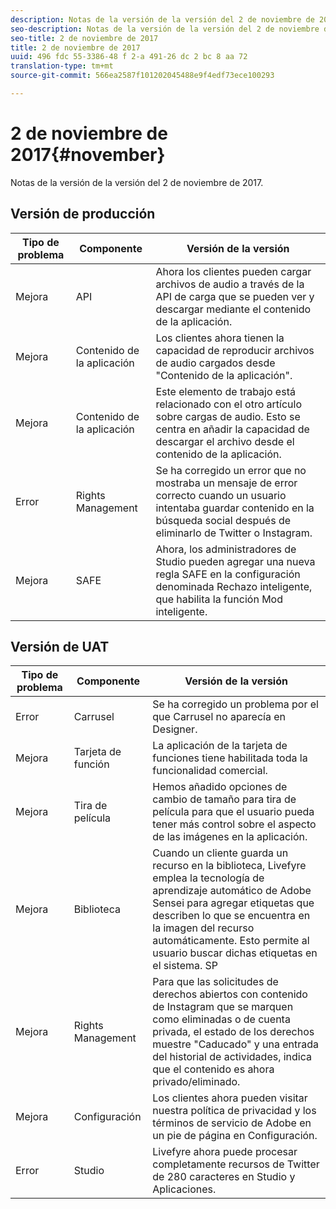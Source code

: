 ```yaml
---
description: Notas de la versión de la versión del 2 de noviembre de 2017.
seo-description: Notas de la versión de la versión del 2 de noviembre de 2017.
seo-title: 2 de noviembre de 2017
title: 2 de noviembre de 2017
uuid: 496 fdc 55-3386-48 f 2-a 491-26 dc 2 bc 8 aa 72
translation-type: tm+mt
source-git-commit: 566ea2587f101202045488e9f4edf73ece100293

---
```



# 2 de noviembre de 2017{#november}

Notas de la versión de la versión del 2 de noviembre de 2017.

## Versión de producción

| **Tipo de problema** | **Componente** | **Versión de la versión** |
|---|---|---|
| Mejora | API | Ahora los clientes pueden cargar archivos de audio a través de la API de carga que se pueden ver y descargar mediante el contenido de la aplicación. |
| Mejora | Contenido de la aplicación | Los clientes ahora tienen la capacidad de reproducir archivos de audio cargados desde "Contenido de la aplicación". |
| Mejora | Contenido de la aplicación | Este elemento de trabajo está relacionado con el otro artículo sobre cargas de audio. Esto se centra en añadir la capacidad de descargar el archivo desde el contenido de la aplicación. |
| Error | Rights Management | Se ha corregido un error que no mostraba un mensaje de error correcto cuando un usuario intentaba guardar contenido en la búsqueda social después de eliminarlo de Twitter o Instagram. |
| Mejora | SAFE | Ahora, los administradores de Studio pueden agregar una nueva regla SAFE en la configuración denominada Rechazo inteligente, que habilita la función Mod inteligente. |

## Versión de UAT

| **Tipo de problema** | **Componente** | **Versión de la versión** |
|---|---|---|
| Error | Carrusel | Se ha corregido un problema por el que Carrusel no aparecía en Designer. |
| Mejora | Tarjeta de función | La aplicación de la tarjeta de funciones tiene habilitada toda la funcionalidad comercial. |
| Mejora | Tira de película | Hemos añadido opciones de cambio de tamaño para tira de película para que el usuario pueda tener más control sobre el aspecto de las imágenes en la aplicación. |
| Mejora | Biblioteca | Cuando un cliente guarda un recurso en la biblioteca, Livefyre emplea la tecnología de aprendizaje automático de Adobe Sensei para agregar etiquetas que describen lo que se encuentra en la imagen del recurso automáticamente. Esto permite al usuario buscar dichas etiquetas en el sistema. SP |
| Mejora | Rights Management | Para que las solicitudes de derechos abiertos con contenido de Instagram que se marquen como eliminadas o de cuenta privada, el estado de los derechos muestre "Caducado" y una entrada del historial de actividades, indica que el contenido es ahora privado/eliminado. |
| Mejora | Configuración | Los clientes ahora pueden visitar nuestra política de privacidad y los términos de servicio de Adobe en un pie de página en Configuración. |
| Error | Studio | Livefyre ahora puede procesar completamente recursos de Twitter de 280 caracteres en Studio y Aplicaciones. |

